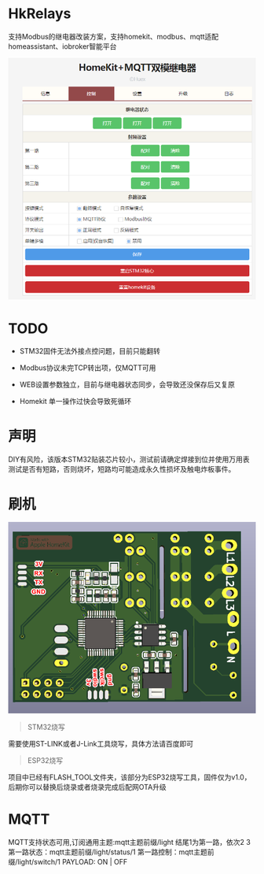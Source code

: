 # HkRelays
支持Modbus的继电器改装方案，支持homekit、modbus、mqtt适配homeassistant、iobroker智能平台

![HkRelays](https://github.com/huexpub/HkRelays/blob/master/Png/20200705123129.png?raw=true)

# TODO


- STM32固件无法外接点控问题，目前只能翻转

- Modbus协议未完TCP转出项，仅MQTT可用

- WEB设置参数独立，目前与继电器状态同步，会导致还没保存后又复原

- Homekit 单一操作过快会导致死循环


# 声明
DIY有风险，该版本STM32贴装芯片较小，测试前请确定焊接到位并使用万用表测试是否有短路，否则烧坏，短路均可能造成永久性损坏及触电炸板事件。


# 刷机

![FLASH](https://github.com/huexpub/HkRelays/blob/master/Png/20200705142328.png?raw=true)

> STM32烧写

需要使用ST-LINK或者J-Link工具烧写，具体方法请百度即可

> ESP32烧写

项目中已经有FLASH_TOOL文件夹，该部分为ESP32烧写工具，固件仅为v1.0，后期你可以替换后烧录或者烧录完成后配网OTA升级

# MQTT

MQTT支持状态可用,订阅通用主题:mqtt主题前缀/light 结尾1为第一路，依次2 3
第一路状态：mqtt主题前缀/light/status/1
第一路控制：mqtt主题前缀/light/switch/1
PAYLOAD: ON  | OFF

